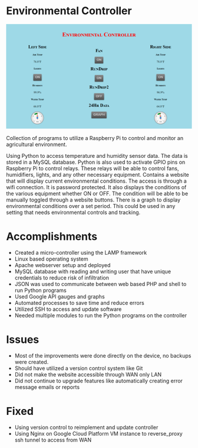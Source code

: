 Environmental Controller
========================

![Website based Interface](https://github.com/RonaldGRowe/environmental_controller/blob/master/images/envirocontroller2.png)

Collection of programs to utilize a Raspberry Pi to control and monitor an agricultural environment.

Using Python to access temperature and humidity sensor data. The data is stored in a MySQL database.
Python is also used to activate GPIO pins on Raspberry Pi to control relays. 
These relays will be able to control fans, humidifiers, lights, and any other necessary equipment.
Contains a website that will display current environmental conditions.
The access is through a wifi connection. It is password protected.
It also displays the conditions of the various equipment whether ON or OFF.
The condition will be able to be manually toggled through a website buttons.
There is a graph to display environmental conditions over a set period.
This could be used in any setting that needs environmental controls and tracking.

# Accomplishments
- Created a micro-controller using the LAMP framework
- Linux based operating system
- Apache webserver setup and deployed
- MySQL database with reading and writing user that have unique credentials to reduce risk of infiltration
- JSON was used to communicate between web based PHP and shell to run Python programs
- Used Google API gauges and graphs
- Automated processes to save time and reduce errors
- Utilized SSH to access and update software
- Needed multiple modules to run the Python programs on the controller

# Issues
- Most of the improvements were done directly on the device, no backups were created.
- Should have utilized a version control system like Git
- Did not make the website accessible through WAN only LAN
- Did not continue to upgrade features like automatically creating error message emails or reports

# Fixed
- Using version control to reimplement and update controller
- Using Nginx on Google Cloud Platform VM instance to reverse_proxy ssh tunnel to access from WAN
